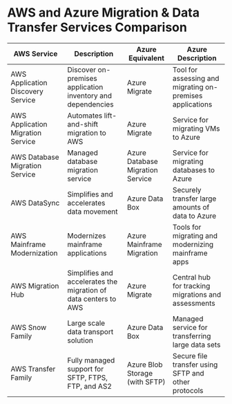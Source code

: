 # AWS and Azure Migration & Data Transfer Services Comparison

| **AWS Service**                           | **Description**                                          | **Azure Equivalent**                | **Azure Description**                                  |
|-------------------------------------------|----------------------------------------------------------|-------------------------------------|------------------------------------------------------|
| AWS Application Discovery Service         | Discover on-premises application inventory and dependencies | Azure Migrate                        | Tool for assessing and migrating on-premises applications |
| AWS Application Migration Service         | Automates lift-and-shift migration to AWS                | Azure Migrate                        | Service for migrating VMs to Azure                    |
| AWS Database Migration Service            | Managed database migration service                        | Azure Database Migration Service    | Service for migrating databases to Azure              |
| AWS DataSync                              | Simplifies and accelerates data movement                  | Azure Data Box                      | Securely transfer large amounts of data to Azure      |
| AWS Mainframe Modernization               | Modernizes mainframe applications                          | Azure Mainframe Migration           | Tools for migrating and modernizing mainframe apps    |
| AWS Migration Hub                         | Simplifies and accelerates the migration of data centers to AWS | Azure Migrate                        | Central hub for tracking migrations and assessments    |
| AWS Snow Family                           | Large scale data transport solution                       | Azure Data Box                      | Managed service for transferring large data sets       |
| AWS Transfer Family                       | Fully managed support for SFTP, FTPS, FTP, and AS2       | Azure Blob Storage (with SFTP)     | Secure file transfer using SFTP and other protocols    |
